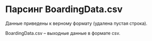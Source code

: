 # Парсинг BoardingData.csv

Данные приведены к верному формату (удалена пустая строка).

BoardingData.csv – выходные данные в формате csv.

